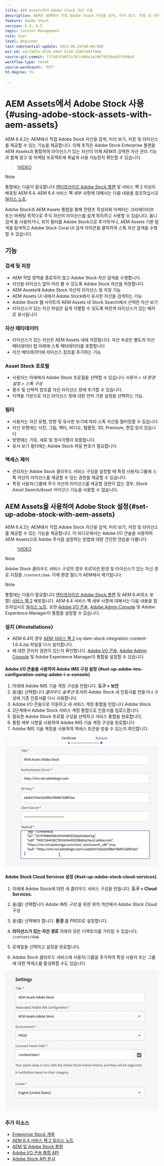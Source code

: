 ```yaml
---
title: AEM Assets에서 Adobe Stock 자산 사용
description: AEM은 AEM에서 직접 Adobe Stock 자산을 검색, 미리 보기, 저장 및 라이선스를 제공할 수 있는 기능을 제공합니다. 이제 조직은 Adobe Stock Enterprise 플랜을 AEM Assets과 통합하여 라이선스가 있는 자산이 이제 AEM의 강력한 자산 관리 기능과 함께 광고 및 마케팅 프로젝트에 폭넓게 사용 가능한지 확인할 수 있습니다.
feature: Adobe Stock
version: 6.4, 6.5
topic: Content Management
role: User
level: Beginner
last-substantial-update: 2022-06-26T00:00:00Z
exl-id: a3c3a01e-97a6-494f-b7a9-22057e91f4eb
source-git-commit: f37483f90f2a707c906e1e206795fdebb5f698e9
workflow-type: tm+mt
source-wordcount: '977'
ht-degree: 3%

---
```


# AEM Assets에서 Adobe Stock 사용{#using-adobe-stock-assets-with-aem-assets}

AEM 6.4.2는 AEM에서 직접 Adobe Stock 자산을 검색, 미리 보기, 저장 및 라이선스를 제공할 수 있는 기능을 제공합니다. 이제 조직은 Adobe Stock Enterprise 플랜을 AEM Assets과 통합하여 라이선스가 있는 자산이 이제 AEM의 강력한 자산 관리 기능과 함께 광고 및 마케팅 프로젝트에 폭넓게 사용 가능한지 확인할 수 있습니다.

>[!VIDEO](https://video.tv.adobe.com/v/24678/?quality=12&learn=on)

>[!NOTE]
>
>통합에는 다음이 필요합니다 [엔터프라이즈 Adobe Stock 플랜](https://landing.adobe.com/en/na/products/creative-cloud/ctir-4625-stock-for-enterprise/index.html) 및 서비스 팩 2 이상이 배포된 AEM 6.4. AEM 6.4 서비스 팩 세부 사항에 대해서는 다음 내용을 참조하십시오 [릴리스 노트](https://helpx.adobe.com/kr/experience-manager/6-4/release-notes/sp-release-notes.html).

Adobe Stock과 AEM Assets 통합을 통해 컨텐츠 작성자와 마케터는 크리에이티브 또는 마케팅 목적으로 주식 자산의 라이선스를 쉽게 취득하고 사용할 수 있습니다. 옴니 검색 을 사용하거나, 위치 필터를 Adobe Stock으로 추가하거나, AEM Assets 기본 탐색을 탐색하고 Adobe Stock Coral UI 검색 아이콘을 클릭하여 스톡 자산 검색을 수행할 수 있습니다.

## 기능

### 검색 및 저장

* AEM 작업 영역을 종료하지 않고 Adobe Stock 자산 검색을 수행합니다.
* 자산을 라이선스 없이 미리 볼 수 있도록 Adobe Stock 자산을 저장합니다.
* AEM Assets에 Adobe Stock 자산의 라이선스 및 저장 기능
* AEM Assets UI 내에서 Adobe Stock에서 유사한 자산을 검색하는 기능
* Adobe Stock 웹 사이트의 AEM Assets 내 Stock Search에서 선택한 자산 보기
* 라이선스가 있는 자산 파일은 쉽게 식별할 수 있도록 파란색 라이선스가 있는 배지로 표시됩니다

### 자산 메타데이터

* 라이선스가 있는 자산은 AEM Assets 내에 저장됩니다. 자산 속성은 별도의 자산 메타데이터 탭 아래에 스톡 메타데이터를 포함합니다
* 자산 메타데이터에 라이선스 참조를 추가하는 기능

### Asset Stock 프로필

* 사용자는 아래에서 Adobe Stock 프로필을 선택할 수 있습니다 *사용자 > 내 환경 설정 > 스톡 구성*
* 필수 및 선택적 참조를 자산 라이선스 창에 추가할 수 있습니다.
* 지역을 기반으로 자산 라이선스 창에 대한 언어 기본 설정을 선택하는 기능.

### 필터

* 사용자는 자산 유형, 방향 및 유사한 보기에 따라 스톡 자산을 필터링할 수 있습니다
* 자산 유형에는 사진, 그림, 벡터, 비디오, 템플릿, 3D, Premium, 편집 등이 있습니다
* 방향에는 가로, 세로 및 정사각형이 포함됩니다.
* 유사 보기 필터에는 Adobe Stock 파일 번호가 필요합니다.

### 액세스 제어

* 관리자는 Adobe Stock 클라우드 서비스 구성을 설정할 때 특정 사용자/그룹에 스톡 자산의 라이선스를 제공할 수 있는 권한을 제공할 수 있습니다.
* 특정 사용자/그룹에 주식 자산의 라이선스를 제공할 권한이 없는 경우, *Stock Asset Search/Asset 라이선스* 기능을 사용할 수 없습니다.

## AEM Assets을 사용하여 Adobe Stock 설정{#set-up-adobe-stock-with-aem-assets}

AEM 6.4.2는 AEM에서 직접 Adobe Stock 자산을 검색, 미리 보기, 저장 및 라이선스를 제공할 수 있는 기능을 제공합니다. 이 비디오에서는 Adobe I/O 콘솔을 사용하여 AEM Assets으로 Adobe 주식을 설정하는 방법에 대한 간단한 연습을 다룹니다.

>[!VIDEO](https://video.tv.adobe.com/v/25043/?quality=12&learn=on)

>[!NOTE]
>
>Adobe Stock 클라우드 서비스 구성의 경우 프로덕션 환경 및 라이선스가 있는 자산 경로 지점을 `/content/dam`. 이제 환경 필드가 AEM에서 제거됩니다.

>[!NOTE]
>
>통합에는 다음이 필요합니다 [엔터프라이즈 Adobe Stock 플랜](https://landing.adobe.com/en/na/products/creative-cloud/ctir-4625-stock-for-enterprise/index.html) 및 AEM 6.4(최소 포함) [서비스 팩 2](https://experience.adobe.com/#/downloads/content/software-distribution/en/aem.html?fulltext=AEM*+6*+4*+Service*+Pack*&amp;2_group.propertyvalues.property=%2Fjcr%3Acontent%2Fmetadata%2Fdc%3Repeat&amp;2_group.propertyvalues.operation=equals&amp;2_group.propertyvalues.0_values=target-version%3Aem%2F6-4&amp;3_group.propertyvalues.property=.%2Fjcr%3Acontent%2Fmetadata%2Fdc%3AsoftwareType&amp;3_group.propertyvalues.operation=equals&amp;3_group.propertyvalues.0_values=software-type%3Aservice-and-cumulative-fix&amp;orderby=%40jcr%3Acontent%2Fmetadata%2Fdc%3Attribute&amp;orderby.sort=asc&amp;layout=list&amp;p.offset=0&amp;p.limit=24) 배포됩니다. AEM 6.4 서비스 팩 세부 사항에 대해서는 다음 내용을 참조하십시오 [릴리스 노트](https://helpx.adobe.com/experience-manager/6-4/release-notes/sp-release-notes.html). 또한 [Adobe I/O 콘솔](https://console.adobe.io/), [Adobe Admin Console](https://adminconsole.adobe.com/) 및 Adobe Experience Manager이 통합을 설정할 수 있습니다.

### 설치 {#installations}

* AEM 6.4의 경우 [AEM 서비스 팩 2](https://experience.adobe.com/#/downloads/content/software-distribution/en/aem.html?fulltext=AEM*+6*+4*+Service*+Pack*&amp;2_group.propertyvalues.property=%2Fjcr%3Acontent%2Fmetadata%2Fdc%3Repeat&amp;2_group.propertyvalues.operation=equals&amp;2_group.propertyvalues.0_values=target-version%3Aem%2F6-4&amp;3_group.propertyvalues.property=.%2Fjcr%3Acontent%2Fmetadata%2Fdc%3AsoftwareType&amp;3_group.propertyvalues.operation=equals&amp;3_group.propertyvalues.0_values=software-type%3Aservice-and-cumulative-fix&amp;orderby=%40jcr%3Acontent%2Fmetadata%2Fdc%3Attribute&amp;orderby.sort=asc&amp;layout=list&amp;p.offset=0&amp;p.limit=24) cq-dam-stock-integration-content-1.0.4.zip 파일을 다시 설치합니다.
* 에 대한 관리자 권한이 있는지 확인합니다. [Adobe I/O 콘솔](https://console.adobe.io/), [Adobe Admin Console](https://adminconsole.adobe.com/) 및 Adobe Experience Manager이 통합을 설정할 수 있습니다.

#### Adobe I/O 콘솔을 사용하여 Adobe IMS 구성 설정 {#set-up-adobe-ims-configuration-using-adobe-i-o-console}

1. 아래에 Adobe IMS 기술 계정 구성을 만듭니다. **도구 > 보안**
2. 을(를) 선택합니다 *클라우드 솔루션* 로서의 *Adobe Stock* 새 인증서를 만들거나 구성에 기존 인증서를 다시 사용합니다.
3. Adobe I/O 콘솔으로 이동하고 새 서비스 계정 통합을 만듭니다 *Adobe Stock*.
4. 2단계에서 Adobe Stock 서비스 계정 통합으로 인증서를 업로드합니다.
5. 필요한 Adobe Stock 프로필 구성을 선택하고 서비스 통합을 완료합니다.
6. 통합 세부 사항을 사용하여 Adobe IMS 기술 계정 구성을 완료합니다
7. Adobe IMS 기술 계정을 사용하여 액세스 토큰을 받을 수 있는지 확인합니다.

![Adobe IMS 기술 계정](assets/screen_shot_2018-10-22at12219pm.png)

#### Adobe Stock Cloud Services 설정 {#set-up-adobe-stock-cloud-services}

1. 아래에 Adobe Stock에 대한 새 클라우드 서비스 구성을 만듭니다. **도구 > Cloud Services.**
2. 을(를) 선택합니다 *Adobe IMS 구성* 을 위한 위의 섹션에서 *Adobe Stock Cloud* 구성

3. 을(를) 선택해야 합니다. **환경** 를 PROD로 설정합니다.
4. **라이선스가 있는 자산 경로** 아래의 모든 디렉토리를 가리킬 수 있습니다. `/content/dam`.
5. 로케일을 선택하고 설정을 완료합니다.
6. Adobe Stock 클라우드 서비스에 사용자/그룹을 추가하여 특정 사용자 또는 그룹에 대한 액세스를 활성화할 수도 있습니다.

![Adobe Assets Stock 구성](assets/screen_shot_2018-10-22at12425pm.png)

### 추가 리소스

* [Enterprise Stock 계획](https://landing.adobe.com/en/na/products/creative-cloud/ctir-4625-stock-for-enterprise/index.html)
* [AEM 6.4 서비스 팩 2 릴리스 노트](https://experienceleague.adobe.com/docs/experience-manager-64/release-notes/sp-release-notes.html?lang=ko-KR)
* [AEM 및 Adobe Stock 통합](https://experienceleague.adobe.com/docs/experience-manager-65/assets/using/aem-assets-adobe-stock.html)
* [Adobe I/O 콘솔 통합 API](https://www.adobe.io/apis/cloudplatform/console/authentication/gettingstarted.html)
* [Adobe Stock API 문서](https://www.adobe.io/apis/creativecloud/stock/docs.html)
